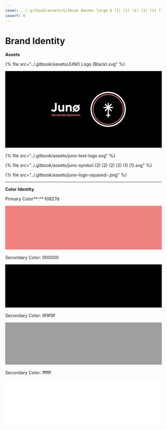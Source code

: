 ```yaml
---
cover: ../.gitbook/assets/Gitbook Banner large 6 (1) (1) (1) (1) (1) (7).png
coverY: 0
---
```


# Brand Identity

**Assets**

{% file src="../.gitbook/assets/JUNO Logo (Black).svg" %}

![](<../.gitbook/assets/Juno Banner Wide (Black).png>)

{% file src="../.gitbook/assets/juno-text-logo.svg" %}

{% file src="../.gitbook/assets/juno-symbol (2) (2) (2) (2) (1) (1).svg" %}

{% file src="../.gitbook/assets/juno-logo-squared-.png" %}

****

**Color Identity**

Primary Color**:** f0827d

![](<../.gitbook/assets/JUNO Primary Color (1) (1) (1) (1) (1) (1).png>)

Secondary Color: 000000

![](../.gitbook/assets/juno-secondary-color-black-.png)

Secondary Color: 9f9f9f

![](../.gitbook/assets/juno-secondary-color-grey-.png)

Secondary Color: ffffff

![](../.gitbook/assets/juno-secondary-color-white-.png)
